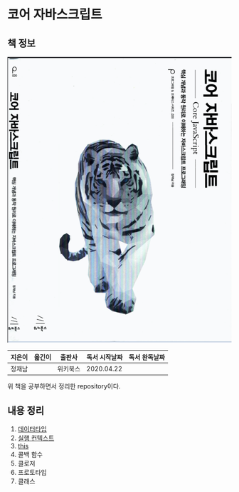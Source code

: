 # 코어 자바스크립트

## 책 정보

![표지](images/cover.png)

|지은이|옮긴이|출판사|독서 시작날짜|독서 완독날짜|
|----|-----|----|---------|----------|
|정재남||위키북스|2020.04.22||

위 책을 공부하면서 정리한 repository이다.

## 내용 정리

1. [데이터타입](contents/part_1.md)
2. [실행 컨텍스트](contents/part_2.md)
3. [this](contents/part_3.md)
4. 콜백 함수
5. 클로저
6. 프로토타입
7. 클래스